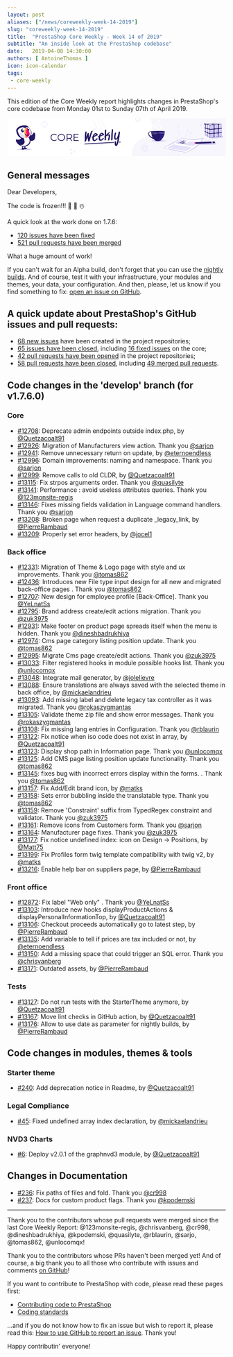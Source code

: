 ```yaml
---
layout: post
aliases: ["/news/coreweekly-week-14-2019"]
slug: "coreweekly-week-14-2019"
title:  "PrestaShop Core Weekly - Week 14 of 2019"
subtitle: "An inside look at the PrestaShop codebase"
date:   2019-04-08 14:30:00
authors: [ AntoineThomas ]
icon: icon-calendar
tags:
 - core-weekly
---
```


This edition of the Core Weekly report highlights changes in PrestaShop's core codebase from Monday 01st to Sunday 07th of April 2019.

![Core Weekly banner](/assets/images/2018/12/banner-core-weekly.jpg)


## General messages

Dear Developers,

The code is frozen!!! 🍾️ 🎉️ ☃️

A quick look at the work done on 1.7.6:

- [120 issues have been fixed](https://github.com/PrestaShop/PrestaShop/issues?q=is%3Aissue+milestone%3A1.7.6.0+is%3Aclosed+label%3AFixed)
- [521 pull requests have been merged](https://github.com/PrestaShop/PrestaShop/pulls?utf8=%E2%9C%93&q=is%3Apr+milestone%3A1.7.6.0+is%3Amerged)

What a huge amount of work!

If you can't wait for an Alpha build, don't forget that you can use the [nightly builds](https://nightly.prestashop.com/). And of course, test it with your infrastructure, your modules and themes, your data, your configuration. And then, please, let us know if you find something to fix: [open an issue on GitHub](https://github.com/PrestaShop/PrestaShop/issues/new/choose).


## A quick update about PrestaShop's GitHub issues and pull requests:

- [68 new issues](https://github.com/search?q=org%3APrestaShop+is%3Apublic++-repo%3Aprestashop%2Fprestashop.github.io++is%3Aissue+created%3A2019-04-01..2019-04-07) have been created in the project repositories;
- [65 issues have been closed](https://github.com/search?q=org%3APrestaShop+is%3Apublic++-repo%3Aprestashop%2Fprestashop.github.io++is%3Aissue+closed%3A2019-04-01..2019-04-07), including [16 fixed issues](https://github.com/search?q=org%3APrestaShop+is%3Apublic++-repo%3Aprestashop%2Fprestashop.github.io++is%3Aissue+label%3Afixed+closed%3A2019-04-01..2019-04-07) on the core;
- [42 pull requests have been opened](https://github.com/search?q=org%3APrestaShop+is%3Apublic++-repo%3Aprestashop%2Fprestashop.github.io++is%3Apr+created%3A2019-04-01..2019-04-07) in the project repositories;
- [58 pull requests have been closed](https://github.com/search?q=org%3APrestaShop+is%3Apublic++-repo%3Aprestashop%2Fprestashop.github.io++is%3Apr+closed%3A2019-04-01..2019-04-07), including [49 merged pull requests](https://github.com/search?q=org%3APrestaShop+is%3Apublic++-repo%3Aprestashop%2Fprestashop.github.io++is%3Apr+merged%3A2019-04-01..2019-04-07).


## Code changes in the 'develop' branch (for v1.7.6.0)

### Core

* [#12708](https://github.com/PrestaShop/PrestaShop/pull/12708): Deprecate admin endpoints outside index.php, by [@Quetzacoalt91](https://github.com/Quetzacoalt91)
* [#12926](https://github.com/PrestaShop/PrestaShop/pull/12926): Migration of Manufacturers view action. Thank you [@sarjon](https://github.com/sarjon)
* [#12941](https://github.com/PrestaShop/PrestaShop/pull/12941): Remove unnecessary return on update, by [@eternoendless](https://github.com/eternoendless)
* [#12996](https://github.com/PrestaShop/PrestaShop/pull/12996): Domain improvements: naming and namespace. Thank you [@sarjon](https://github.com/sarjon)
* [#12999](https://github.com/PrestaShop/PrestaShop/pull/12999): Remove calls to old CLDR, by [@Quetzacoalt91](https://github.com/Quetzacoalt91)
* [#13115](https://github.com/PrestaShop/PrestaShop/pull/13115): Fix strpos arguments order. Thank you [@quasilyte](https://github.com/quasilyte)
* [#13141](https://github.com/PrestaShop/PrestaShop/pull/13141): Performance : avoid useless attributes queries. Thank you [@123monsite-regis](https://github.com/123monsite-regis)
* [#13146](https://github.com/PrestaShop/PrestaShop/pull/13146): Fixes missing fields validation in Language command handlers. Thank you [@sarjon](https://github.com/sarjon)
* [#13208](https://github.com/PrestaShop/PrestaShop/pull/13208): Broken page when request a duplicate _legacy_link, by [@PierreRambaud](https://github.com/PierreRambaud)
* [#13209](https://github.com/PrestaShop/PrestaShop/pull/13209): Properly set error headers, by [@jocel1](https://github.com/jocel1)


### Back office

* [#12331](https://github.com/PrestaShop/PrestaShop/pull/12331): Migration of Theme & Logo page with style and ux improvements. Thank you [@tomas862](https://github.com/tomas862)
* [#12436](https://github.com/PrestaShop/PrestaShop/pull/12436): Introduces new File type input design for all new and migrated back-office pages . Thank you [@tomas862](https://github.com/tomas862)
* [#12707](https://github.com/PrestaShop/PrestaShop/pull/12707): New design for employee profile [Back-Office]. Thank you [@YeLnatSs](https://github.com/YeLnatSs)
* [#12795](https://github.com/PrestaShop/PrestaShop/pull/12795): Brand address create/edit actions migration. Thank you [@zuk3975](https://github.com/zuk3975)
* [#12931](https://github.com/PrestaShop/PrestaShop/pull/12931): Make footer on product page spreads itself when the menu is hidden. Thank you [@dineshbadrukhiya](https://github.com/dineshbadrukhiya)
* [#12974](https://github.com/PrestaShop/PrestaShop/pull/12974): Cms page category listing position update. Thank you [@tomas862](https://github.com/tomas862)
* [#12995](https://github.com/PrestaShop/PrestaShop/pull/12995): Migrate Cms page create/edit actions. Thank you [@zuk3975](https://github.com/zuk3975)
* [#13033](https://github.com/PrestaShop/PrestaShop/pull/13033): Filter registered hooks in module possible hooks list. Thank you [@unlocomqx](https://github.com/unlocomqx)
* [#13048](https://github.com/PrestaShop/PrestaShop/pull/13048): Integrate mail generator, by [@jolelievre](https://github.com/jolelievre)
* [#13088](https://github.com/PrestaShop/PrestaShop/pull/13088): Ensure translations are always saved with the selected theme in back office, by [@mickaelandrieu](https://github.com/mickaelandrieu)
* [#13093](https://github.com/PrestaShop/PrestaShop/pull/13093): Add missing label and delete legacy tax controller as it was migrated. Thank you [@rokaszygmantas](https://github.com/rokaszygmantas)
* [#13105](https://github.com/PrestaShop/PrestaShop/pull/13105): Validate theme zip file and show error messages. Thank you [@rokaszygmantas](https://github.com/rokaszygmantas)
* [#13108](https://github.com/PrestaShop/PrestaShop/pull/13108): Fix missing lang entries in Configuration. Thank you [@rblaurin](https://github.com/rblaurin)
* [#13122](https://github.com/PrestaShop/PrestaShop/pull/13122): Fix notice when iso code does not exist in array, by [@Quetzacoalt91](https://github.com/Quetzacoalt91)
* [#13123](https://github.com/PrestaShop/PrestaShop/pull/13123): Display shop path in Information page. Thank you [@unlocomqx](https://github.com/unlocomqx)
* [#13125](https://github.com/PrestaShop/PrestaShop/pull/13125): Add CMS page listing position update functionality. Thank you [@tomas862](https://github.com/tomas862)
* [#13145](https://github.com/PrestaShop/PrestaShop/pull/13145): fixes bug with incorrect errors display within the forms. . Thank you [@tomas862](https://github.com/tomas862)
* [#13157](https://github.com/PrestaShop/PrestaShop/pull/13157): Fix Add/Edit brand icon, by [@matks](https://github.com/matks)
* [#13158](https://github.com/PrestaShop/PrestaShop/pull/13158): Sets error bubbling inside the translatable type. Thank you [@tomas862](https://github.com/tomas862)
* [#13159](https://github.com/PrestaShop/PrestaShop/pull/13159): Remove 'Constraint' suffix from TypedRegex constraint and validator. Thank you [@zuk3975](https://github.com/zuk3975)
* [#13161](https://github.com/PrestaShop/PrestaShop/pull/13161): Remove icons from Customers form. Thank you [@sarjon](https://github.com/sarjon)
* [#13164](https://github.com/PrestaShop/PrestaShop/pull/13164): Manufacturer page fixes. Thank you [@zuk3975](https://github.com/zuk3975)
* [#13177](https://github.com/PrestaShop/PrestaShop/pull/13177): Fix notice undefined index: icon on Design -> Positions, by [@Matt75](https://github.com/Matt75)
* [#13199](https://github.com/PrestaShop/PrestaShop/pull/13199): Fix Profiles form twig template compatibility with twig v2, by [@matks](https://github.com/matks)
* [#13216](https://github.com/PrestaShop/PrestaShop/pull/13216): Enable help bar on suppliers page, by [@PierreRambaud](https://github.com/PierreRambaud)


### Front office

* [#12872](https://github.com/PrestaShop/PrestaShop/pull/12872): Fix label "Web only" . Thank you [@YeLnatSs](https://github.com/YeLnatSs)
* [#13103](https://github.com/PrestaShop/PrestaShop/pull/13103): Introduce new hooks displayProductActions & displayPersonalInformationTop, by [@Quetzacoalt91](https://github.com/Quetzacoalt91)
* [#13106](https://github.com/PrestaShop/PrestaShop/pull/13106): Checkout proceeds automatically go to latest step, by [@PierreRambaud](https://github.com/PierreRambaud)
* [#13135](https://github.com/PrestaShop/PrestaShop/pull/13135): Add variable to tell if prices are tax included or not, by [@eternoendless](https://github.com/eternoendless)
* [#13150](https://github.com/PrestaShop/PrestaShop/pull/13150): Add a missing space that could trigger an SQL error. Thank you [@chrisvanberg](https://github.com/chrisvanberg)
* [#13171](https://github.com/PrestaShop/PrestaShop/pull/13171): Outdated assets, by [@PierreRambaud](https://github.com/PierreRambaud)


### Tests

* [#13127](https://github.com/PrestaShop/PrestaShop/pull/13127): Do not run tests with the StarterTheme anymore, by [@Quetzacoalt91](https://github.com/Quetzacoalt91)
* [#13167](https://github.com/PrestaShop/PrestaShop/pull/13167): Move lint checks in GitHub action, by [@Quetzacoalt91](https://github.com/Quetzacoalt91)
* [#13176](https://github.com/PrestaShop/PrestaShop/pull/13176): Allow to use date as parameter for nightly builds, by [@PierreRambaud](https://github.com/PierreRambaud)


## Code changes in modules, themes & tools

### Starter theme

* [#240](https://github.com/PrestaShop/StarterTheme/pull/240): Add deprecation notice in Readme, by [@Quetzacoalt91](https://github.com/Quetzacoalt91)


### Legal Compliance

* [#45](https://github.com/PrestaShop/ps_legalcompliance/pull/45): Fixed undefined array index declaration, by [@mickaelandrieu](https://github.com/mickaelandrieu)


### NVD3 Charts

* [#6](https://github.com/PrestaShop/graphnvd3/pull/6): Deploy v2.0.1 of the graphnvd3 module, by [@Quetzacoalt91](https://github.com/Quetzacoalt91)


## Changes in Documentation

* [#236](https://github.com/PrestaShop/docs/pull/236): Fix paths of files and fold. Thank you [@cr998](https://github.com/cr998)
* [#237](https://github.com/PrestaShop/docs/pull/237): Docs for custom product flags. Thank you [@kpodemski](https://github.com/kpodemski)


<hr />

Thank you to the contributors whose pull requests were merged since the last Core Weekly Report: @123monsite-regis, @chrisvanberg, @cr998, @dineshbadrukhiya, @kpodemski, @quasilyte, @rblaurin, @sarjo, @tomas862, @unlocomqx!

Thank you to the contributors whose PRs haven't been merged yet! And of course, a big thank you to all those who contribute with issues and comments [on GitHub](https://github.com/PrestaShop/PrestaShop)!

If you want to contribute to PrestaShop with code, please read these pages first:

 * [Contributing code to PrestaShop](https://devdocs.prestashop.com/1.7/contribute/contribution-guidelines/)
 * [Coding standards](https://devdocs.prestashop.com/1.7/development/coding-standards/)

...and if you do not know how to fix an issue but wish to report it, please read this: [How to use GitHub to report an issue](https://devdocs.prestashop.com/1.7/contribute/contribute-reporting-issues/). Thank you!

Happy contributin' everyone!
